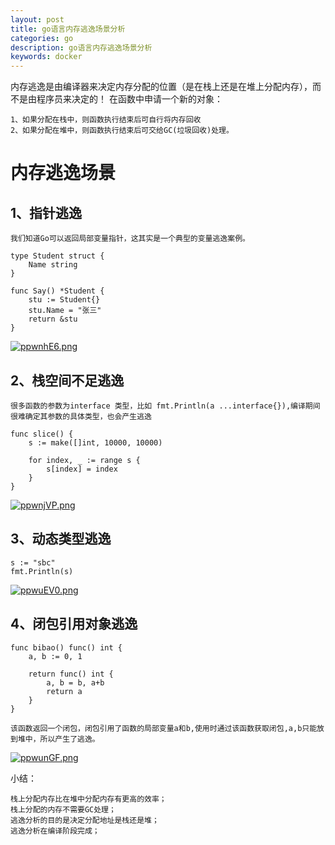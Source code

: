 ```yaml
---
layout: post
title: go语言内存逃逸场景分析
categories: go
description: go语言内存逃逸场景分析
keywords: docker
---
```


内存逃逸是由编译器来决定内存分配的位置（是在栈上还是在堆上分配内存），而不是由程序员来决定的！
在函数中申请一个新的对象： 
```
1、如果分配在栈中，则函数执行结束后可自行将内存回收
2、如果分配在堆中，则函数执行结束后可交给GC(垃圾回收)处理。
```


# 内存逃逸场景


## 1、指针逃逸
```
我们知道Go可以返回局部变量指针，这其实是一个典型的变量逃逸案例。

type Student struct {
	Name string
}

func Say() *Student {
	stu := Student{}
	stu.Name = "张三"
	return &stu
}

```
[![ppwnhE6.png](https://s1.ax1x.com/2023/03/23/ppwnhE6.png)](https://imgse.com/i/ppwnhE6)

## 2、栈空间不足逃逸
```
很多函数的参数为interface 类型，比如 fmt.Println(a ...interface{}),编译期间很难确定其参数的具体类型，也会产生逃逸

func slice() {
	s := make([]int, 10000, 10000)

	for index, _ := range s {
		s[index] = index
	}
}
```
[![ppwnjVP.png](https://s1.ax1x.com/2023/03/23/ppwnjVP.png)](https://imgse.com/i/ppwnjVP)


## 3、动态类型逃逸
```
s := "sbc"
fmt.Println(s)
```
[![ppwuEV0.png](https://s1.ax1x.com/2023/03/23/ppwuEV0.png)](https://imgse.com/i/ppwuEV0)


## 4、闭包引用对象逃逸
```
func bibao() func() int {
	a, b := 0, 1

	return func() int {
		a, b = b, a+b
		return a
	}
}

该函数返回一个闭包，闭包引用了函数的局部变量a和b,使用时通过该函数获取闭包,a,b只能放到堆中，所以产生了逃逸。
```
[![ppwunGF.png](https://s1.ax1x.com/2023/03/23/ppwunGF.png)](https://imgse.com/i/ppwunGF)

小结：
```
栈上分配内存比在堆中分配内存有更高的效率；
栈上分配的内存不需要GC处理；
逃逸分析的目的是决定分配地址是栈还是堆；
逃逸分析在编译阶段完成；

```